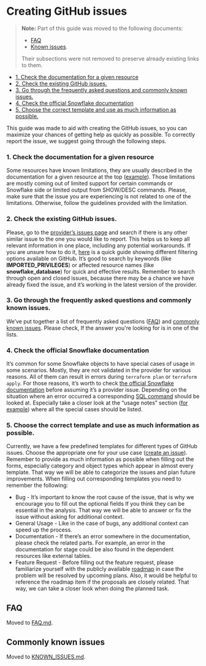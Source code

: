 # Creating GitHub issues

> **Note:** Part of this guide was moved to the following documents:
> - [FAQ](./FAQ.md)
> - [Known issues](./KNOWN_ISSUES.md).
>
> Their subsections were not removed to preserve already existing links to them.

* [1. Check the documentation for a given resource](#1-check-the-documentation-for-a-given-resource)
* [2. Check the existing GitHub issues.](#2-check-the-existing-github-issues)
* [3. Go through the frequently asked questions and commonly known issues.](#3-go-through-the-frequently-asked-questions-and-commonly-known-issues)
* [4. Check the official Snowflake documentation](#4-check-the-official-snowflake-documentation)
* [5. Choose the correct template and use as much information as possible.](#5-choose-the-correct-template-and-use-as-much-information-as-possible)

This guide was made to aid with creating the GitHub issues, so you can maximize your chances of getting help as quickly as possible.
To correctly report the issue, we suggest going through the following steps.

### 1. Check the documentation for a given resource
Some resources have known limitations, they are usually described in the documentation for a given resource at the top ([example](https://registry.terraform.io/providers/snowflakedb/snowflake/latest/docs/resources/account)).
Those limitations are mostly coming out of limited support for certain commands or Snowflake side or limited output from SHOW/DESC commands.
Please, make sure that the issue you are experiencing is not related to one of the limitations.
Otherwise, follow the guidelines provided with the limitation.

### 2. Check the existing GitHub issues.
Please, go to the [provider’s issues page](https://github.com/snowflakedb/terraform-provider-snowflake/issues) and search if there is any other similar issue to the one you would like to report.
This helps us to keep all relevant information in one place, including any potential workarounds.
If you are unsure how to do it, [here](https://docs.github.com/en/issues/tracking-your-work-with-issues/filtering-and-searching-issues-and-pull-requests) is a quick guide showing different filtering options available on GitHub.
It’s good to search by keywords (like **IMPORTED_PRIVILEGES**) or affected resource names (like **snowflake_database**) for quick and effective results.
Remember to search through open and closed issues, because there may be a chance we have already fixed the issue, and it’s working in the latest version of the provider.

### 3. Go through the frequently asked questions and commonly known issues.
We’ve put together a list of frequently asked questions ([FAQ](https://github.com/snowflakedb/terraform-provider-snowflake/blob/main/FAQ.md)) and [commonly known issues](https://github.com/snowflakedb/terraform-provider-snowflake/blob/main/KNOWN_ISSUES.md).
Please check, If the answer you're looking for is in one of the lists.

### 4. Check the official Snowflake documentation
It’s common for some Snowflake objects to have special cases of usage in some scenarios.
Mostly, they are not validated in the provider for various reasons.
All of them can result in errors during `terraform plan` or `terraform apply`.
For those reasons, it’s worth to check [the official Snowflake documentation](https://docs.snowflake.com/) before assuming it’s a provider issue.
Depending on the situation where an error occurred a corresponding [SQL command](https://docs.snowflake.com/en/sql-reference-commands) should be looked at.
Especially take a closer look at the “usage notes” section ([for example](https://docs.snowflake.com/en/sql-reference/sql/grant-ownership#usage-notes)) where all the special cases should be listed.

### 5. Choose the correct template and use as much information as possible.
Currently, we have a few predefined templates for different types of GitHub issues.
Choose the appropriate one for your use case ([create an issue](https://github.com/snowflakedb/terraform-provider-snowflake/issues/new/choose)).
Remember to provide as much information as possible when filling out the forms, especially category and object types which appear in almost every template.
That way we will be able to categorize the issues and plan future improvements. When filling out corresponding templates you need to remember the following:
- Bug - It’s important to know the root cause of the issue, that is why we encourage you to fill out the optional fields If you think they can be essential in the analysis. That way we will be able to answer or fix the issue without asking for additional context.
- General Usage - Like in the case of bugs, any additional context can speed up the process.
- Documentation - If there’s an error somewhere in the documentation, please check the related parts. For example, an error in the documentation for stage could be also found in the dependent resources like external tables.
- Feature Request - Before filling out the feature request, please familiarize yourself with the publicly available [roadmap](https://github.com/snowflakedb/terraform-provider-snowflake/blob/main/ROADMAP.md) in case the problem will be resolved by upcoming plans. Also, it would be helpful to reference the roadmap item if the proposals are closely related. That way, we can take a closer look when doing the planned task.

## FAQ

Moved to [FAQ.md](./FAQ.md).

## Commonly known issues

Moved to [KNOWN_ISSUES.md](./KNOWN_ISSUES.md).

